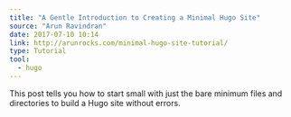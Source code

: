 ```yaml
---
title: "A Gentle Introduction to Creating a Minimal Hugo Site"
source: "Arun Ravindran"
date: 2017-07-10 10:14
link: http://arunrocks.com/minimal-hugo-site-tutorial/
type: Tutorial
tool:
  - hugo
---
```

This post tells you how to start small with just the bare minimum files and directories to build a Hugo site without errors. 





